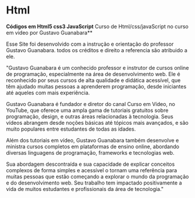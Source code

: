 # Html
**Códigos em Html5 css3 JavaScript**
Curso de Html/css/javaScript no curso em video por Gustavo Guanabara**

Esse Site foi desenvolvido com a instrução e orientação do professor Gustavo Guanabara. todos os créditos e direito a referencia são atribuido a ele.

"Gustavo Guanabara é um conhecido professor e instrutor de cursos online de programação, especialmente na área de desenvolvimento web. Ele é reconhecido por seus cursos de alta qualidade e didática acessível, que têm ajudado muitas pessoas a aprenderem programação, desde iniciantes até aqueles com mais experiência.

Gustavo Guanabara é fundador e diretor do canal Curso em Vídeo, no YouTube, que oferece uma ampla gama de tutoriais gratuitos sobre programação, design, e outras áreas relacionadas à tecnologia. Seus vídeos abrangem desde noções básicas até tópicos mais avançados, e são muito populares entre estudantes de todas as idades.

Além dos tutoriais em vídeo, Gustavo Guanabara também desenvolve e ministra cursos completos em plataformas de ensino online, abordando diversas linguagens de programação, frameworks e tecnologias web.

Sua abordagem descontraída e sua capacidade de explicar conceitos complexos de forma simples e acessível o tornam uma referência para muitas pessoas que estão começando a explorar o mundo da programação e do desenvolvimento web. Seu trabalho tem impactado positivamente a vida de muitos estudantes e profissionais da área de tecnologia."
